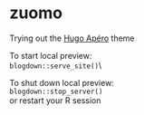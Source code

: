 # zuomo

Trying out the [Hugo Apéro](https://hugo-apero-docs.netlify.app/about/) theme

To start local preview:\
    `blogdown::serve_site()`\
    
To shut down local preview:\
    `blogdown::stop_server()`\
or restart your R session